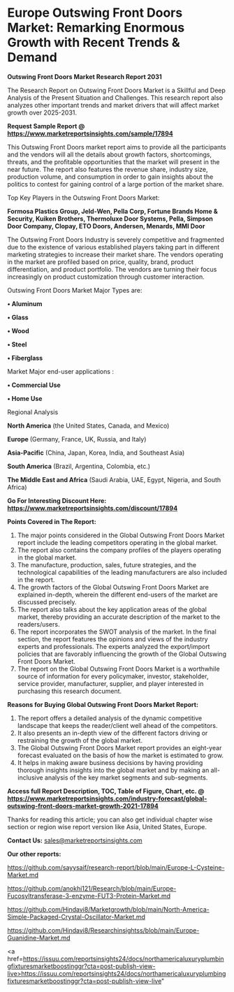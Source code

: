  # Europe Outswing Front Doors Market: Remarking Enormous Growth with Recent Trends & Demand

<strong>Outswing Front Doors Market Research Report 2031</strong>

The Research Report on Outswing Front Doors Market is a Skillful and Deep Analysis of the Present Situation and Challenges. This research report also analyzes other important trends and market drivers that will affect market growth over 2025-2031.

<strong>Request Sample Report @ <a href=https://www.marketreportsinsights.com/sample/17894>https://www.marketreportsinsights.com/sample/17894</a></strong>

This Outswing Front Doors market report aims to provide all the participants and the vendors will all the details about growth factors, shortcomings, threats, and the profitable opportunities that the market will present in the near future. The report also features the revenue share, industry size, production volume, and consumption in order to gain insights about the politics to contest for gaining control of a large portion of the market share.

Top Key Players in the Outswing Front Doors Market:

<strong>Formosa Plastics Group, Jeld-Wen, Pella Corp, Fortune Brands Home & Security, Kuiken Brothers, Thermoluxe Door Systems, Pella, Simpson Door Company, Clopay, ETO Doors, Andersen, Menards, MMI Door</strong>

The Outswing Front Doors Industry is severely competitive and fragmented due to the existence of various established players taking part in different marketing strategies to increase their market share. The vendors operating in the market are profiled based on price, quality, brand, product differentiation, and product portfolio. The vendors are turning their focus increasingly on product customization through customer interaction.

Outswing Front Doors Market Major Types are:

<strong>• Aluminum

• Glass

• Wood

• Steel

• Fiberglass</strong>

Market Major end-user applications :

<strong>• Commercial Use

• Home Use</strong>

Regional Analysis

</u><strong><b>North America</b></strong> (the United States, Canada, and Mexico)

<strong><b>Europe </b></strong>(Germany, France, UK, Russia, and Italy)

<strong><b>Asia-Pacific</b></strong> (China, Japan, Korea, India, and Southeast Asia)

<strong><b>South America</b></strong> (Brazil, Argentina, Colombia, etc.)

<strong><b>The Middle East and Africa</b></strong> (Saudi Arabia, UAE, Egypt, Nigeria, and South Africa)

<strong>Go For Interesting Discount Here: <a href=https://www.marketreportsinsights.com/discount/17894>https://www.marketreportsinsights.com/discount/17894</a></strong>

<strong>Points Covered in The Report:</strong>
<ol>
  <li>The major points considered in the Global Outswing Front Doors Market report include the leading competitors operating in the global market.</li>
  <li>The report also contains the company profiles of the players operating in the global market.</li>
  <li>The manufacture, production, sales, future strategies, and the technological capabilities of the leading manufacturers are also included in the report.</li>
  <li>The growth factors of the Global Outswing Front Doors Market are explained in-depth, wherein the different end-users of the market are discussed precisely.</li>
  <li>The report also talks about the key application areas of the global market, thereby providing an accurate description of the market to the readers/users.</li>
  <li>The report incorporates the SWOT analysis of the market. In the final section, the report features the opinions and views of the industry experts and professionals. The experts analyzed the export/import policies that are favorably influencing the growth of the Global Outswing Front Doors Market.</li>
  <li>The report on the Global Outswing Front Doors Market is a worthwhile source of information for every policymaker, investor, stakeholder, service provider, manufacturer, supplier, and player interested in purchasing this research document.</li>
</ol>
<strong>Reasons for Buying Global Outswing Front Doors Market Report:</strong>

<ol>
  <li>The report offers a detailed analysis of the dynamic competitive landscape that keeps the reader/client well ahead of the competitors.</li>
  <li>It also presents an in-depth view of the different factors driving or restraining the growth of the global market.</li>
  <li>The Global Outswing Front Doors Market report provides an eight-year forecast evaluated on the basis of how the market is estimated to grow.</li>
  <li>It helps in making aware business decisions by having providing thorough insights insights into the global market and by making an all-inclusive analysis of the key market segments and sub-segments.</li>
</ol>
<strong>Access full Report Description, TOC, Table of Figure, Chart, etc. @ <a href=https://www.marketreportsinsights.com/industry-forecast/global-outswing-front-doors-market-growth-2021-17894>https://www.marketreportsinsights.com/industry-forecast/global-outswing-front-doors-market-growth-2021-17894</a></strong>


Thanks for reading this article; you can also get individual chapter wise section or region wise report version like Asia, United States, Europe.

<strong>Contact Us:</strong>
sales@marketreportsinsights.com

<strong>Our other reports:</strong>

<a href=https://github.com/sayysaif/research-report/blob/main/Europe-L-Cysteine-Market.md>https://github.com/sayysaif/research-report/blob/main/Europe-L-Cysteine-Market.md</a>

<a href=https://github.com/anokhi121/Research/blob/main/Europe-Fucosyltransferase-3-enzyme-FUT3-Protein-Market.md>https://github.com/anokhi121/Research/blob/main/Europe-Fucosyltransferase-3-enzyme-FUT3-Protein-Market.md</a>

<a href=https://github.com/Hindavi8/Marketgrowth/blob/main/North-America-Simple-Packaged-Crystal-Oscillator-Market.md>https://github.com/Hindavi8/Marketgrowth/blob/main/North-America-Simple-Packaged-Crystal-Oscillator-Market.md</a>

<a href=https://github.com/Hindavi8/Researchinsightss/blob/main/Europe-Guanidine-Market.md>https://github.com/Hindavi8/Researchinsightss/blob/main/Europe-Guanidine-Market.md</a>

<a href=https://issuu.com/reportsinsights24/docs/northamericaluxuryplumbingfixturesmarketboostinggr?cta=post-publish-view-live>https://issuu.com/reportsinsights24/docs/northamericaluxuryplumbingfixturesmarketboostinggr?cta=post-publish-view-live</a>"
